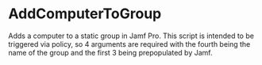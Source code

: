# AddComputerToGroup
Adds a computer to a static group in Jamf Pro.
This script is intended to be triggered via policy, so 4 arguments are required with the fourth being the name of the group and the first 3 being prepopulated by Jamf.
